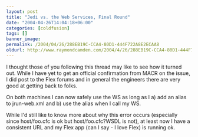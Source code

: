 ```yaml
---
layout: post
title: "Jedi vs. the Web Services, Final Round"
date: "2004-04-26T14:04:18+06:00"
categories: [coldfusion]
tags: []
banner_image: 
permalink: /2004/04/26/288EB19C-CCA4-80D1-444F722A8E2ECAA8
oldurl: http://www.raymondcamden.com/2004/4/26/288EB19C-CCA4-80D1-444F722A8E2ECAA8
---
```


I thought those of you following this thread may like to see how it turned out. While I have yet to get an official confirmation from MACR on the issue, I did post to the Flex forums and in general the engineers there are very good at getting back to folks.

On both machines I can now safely use the WS as long as I a) add an alias to jrun-web.xml and b) use the alias when I call my WS.

While I'd still like to know more about why this error occurs (especially since host/foo.cfc is ok but host/foo.cfc?WSDL is not), at least now I have a consistent URL and my Flex app (can I say - I love Flex) is running ok.